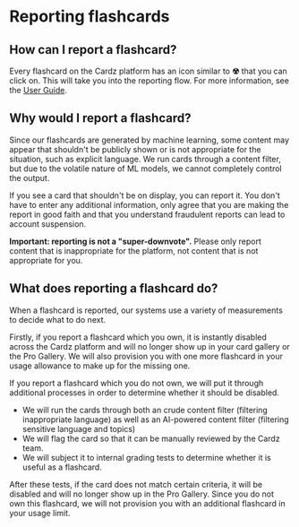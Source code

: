 # Reporting flashcards

## How can I report a flashcard?
Every flashcard on the Cardz platform has an icon similar to **☢** that you can click on. This will take you into the reporting flow. For more information, see the [User Guide](https://app.cardz.srg.id.au/guide).

## Why would I report a flashcard?
Since our flashcards are generated by machine learning, some content may appear that shouldn't be publicly shown or is not appropriate for the situation, such as explicit language. We run cards through a content filter, but due to the volatile nature of ML models, we cannot completely control the output.

If you see a card that shouldn't be on display, you can report it. You don't have to enter any additional information, only agree that you are making the report in good faith and that you understand fraudulent reports can lead to account suspension.

**Important: reporting is not a "super-downvote".** Please only report content that is inappropriate for the platform, not content that is not appropriate for you.

## What does reporting a flashcard do?
When a flashcard is reported, our systems use a variety of measurements to decide what to do next.

Firstly, if you report a flashcard which you own, it is instantly disabled across the Cardz platform and will no longer show up in your card gallery or the Pro Gallery. We will also provision you with one more flashcard in your usage allowance to make up for the missing one.

If you report a flashcard which you do not own, we will put it through additional processes in order to determine whether it should be disabled. 
- We will run the cards through both an crude content filter (filtering inappropriate language) as well as an AI-powered content filter (filtering sensitive language and topics)
- We will flag the card so that it can be manually reviewed by the Cardz team.
- We will subject it to internal grading tests to determine whether it is useful as a flashcard.

After these tests, if the card does not match certain criteria, it will be disabled and will no longer show up in the Pro Gallery. Since you do not own this flashcard, we will not provision you with an additional flashcard in your usage limit.
